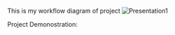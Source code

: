This is my workflow diagram of project
![Presentation1](https://github.com/user-attachments/assets/881523d8-1c36-48be-beff-00d9b0bc2d7a)


Project Demonostration: 
